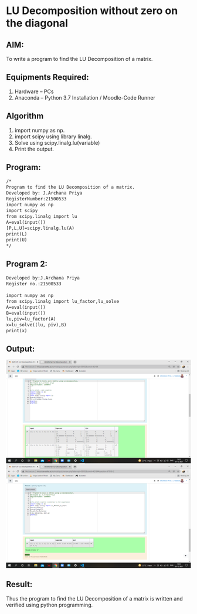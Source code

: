 # LU Decomposition without zero on the diagonal

## AIM:
To write a program to find the LU Decomposition of a matrix.

## Equipments Required:
1. Hardware – PCs
2. Anaconda – Python 3.7 Installation / Moodle-Code Runner

## Algorithm
1. import numpy as np.
2. import scipy using library linalg.
3. Solve using scipy.linalg.lu(variable)
4. Print the output. 

## Program:
```
/* 
Program to find the LU Decomposition of a matrix.
Developed by: J.Archana Priya 
RegisterNumber:21500533
import numpy as np
import scipy
from scipy.linalg import lu         
A=eval(input())
[P,L,U]=scipy.linalg.lu(A)
print(L)
print(U) 
*/
```
## Program 2:
```
Developed by:J.Archana Priya
Register no.:21500533

import numpy as np
from scipy.linalg import lu_factor,lu_solve
A=eval(input())
B=eval(input())
lu,piv=lu_factor(A)
x=lu_solve((lu, piv),B)
print(x)
```

## Output:
![lu decomposition](./ex1.png)
![lu decomposition](./ex2.png)


## Result:
Thus the program to find the LU Decomposition of a matrix is written and verified using python programming.


